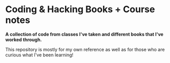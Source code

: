 # Coding & Hacking Books + Course notes
**A collection of code from classes I've taken and different books that I've worked through.**

This repository is mostly for my own reference as well as for those who are curious what I've been learning!

